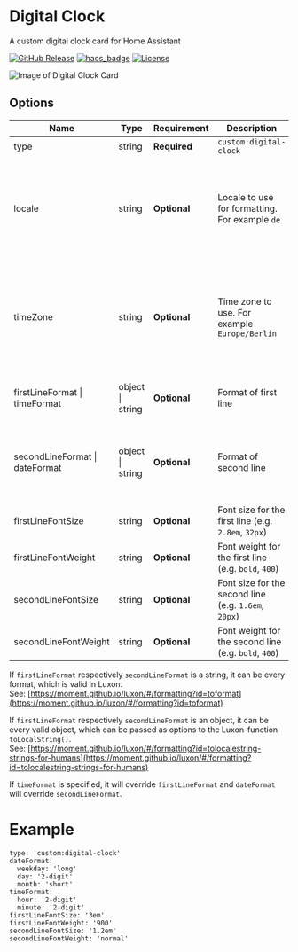 # Digital Clock

A custom digital clock card for Home Assistant

[![GitHub Release][releases-shield]][releases]
[![hacs_badge](https://img.shields.io/badge/HACS-Default-orange.svg?style=for-the-badge)](https://github.com/hacs/integration)
[![License][license-shield]](LICENSE.md)

![Image of Digital Clock Card](https://github.com/wassy92x/lovelace-digital-clock/blob/master/.images/digital-clock.png?raw=true)

## Options

| Name                        | Type    | Requirement  | Description                                 | Default             |
| --------------------------- | ------- | ------------ | ------------------------------------------- | ------------------- |
| type                        | string  | **Required** | `custom:digital-clock`                      |                     |
| locale                      | string  | **Optional** | Locale to use for formatting. For example `de` | locale set in your home assistant profile otherwise your browser locale |
| timeZone                    | string  | **Optional** | Time zone to use. For example `Europe/Berlin` | time zone set in your home assistant profile otherwise your browser time zone |
| firstLineFormat &#124; timeFormat   | object &#124; string | **Optional** | Format of first line           | { hour: '2-digit', minute: '2-digit' } |
| secondLineFormat &#124; dateFormat | object  &#124; string  | **Optional** | Format of second line        | { weekday: 'short', day: '2-digit', month: 'short' } |
| firstLineFontSize           | string  | **Optional** | Font size for the first line (e.g. `2.8em`, `32px`) | 2.8em              |
| firstLineFontWeight         | string  | **Optional** | Font weight for the first line (e.g. `bold`, `400`) | bold               |
| secondLineFontSize          | string  | **Optional** | Font size for the second line (e.g. `1.6em`, `20px`) | 1.6em              |
| secondLineFontWeight        | string  | **Optional** | Font weight for the second line (e.g. `bold`, `400`) | bold               |

If `firstLineFormat` respectively `secondLineFormat` is a string, it can be every format, which is valid in Luxon.  
See: [https://moment.github.io/luxon/#/formatting?id=toformat](https://moment.github.io/luxon/#/formatting?id=toformat)

If `firstLineFormat` respectively `secondLineFormat` is an object, it can be every valid object, which can be passed as options to the Luxon-function `toLocalString()`.  
See: [https://moment.github.io/luxon/#/formatting?id=tolocalestring-strings-for-humans](https://moment.github.io/luxon/#/formatting?id=tolocalestring-strings-for-humans)

If `timeFormat` is specified, it will override `firstLineFormat` and `dateFormat` will override `secondLineFormat`.

# Example
```
type: 'custom:digital-clock'
dateFormat:
  weekday: 'long'
  day: '2-digit'
  month: 'short'
timeFormat:
  hour: '2-digit'
  minute: '2-digit'
firstLineFontSize: '3em'
firstLineFontWeight: '900'
secondLineFontSize: '1.2em'
secondLineFontWeight: 'normal'
```

[license-shield]: https://img.shields.io/github/license/wassy92x/lovelace-digital-clock.svg?style=for-the-badge
[releases-shield]: https://img.shields.io/github/release/wassy92x/lovelace-digital-clock.svg?style=for-the-badge
[releases]: https://github.com/wassy92x/lovelace-digital-clock/releases
